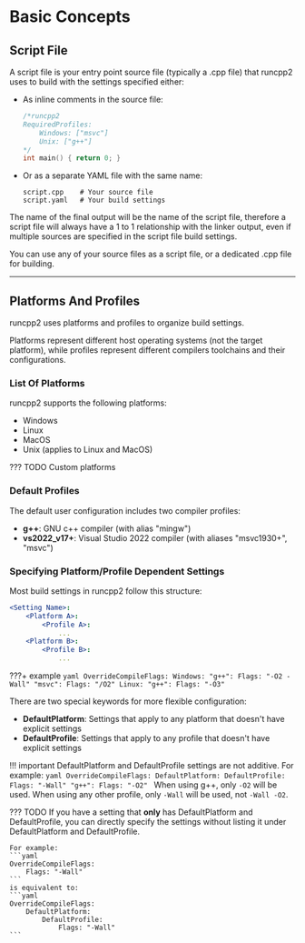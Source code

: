 # Basic Concepts

## Script File

A script file is your entry point source file (typically a .cpp file) that runcpp2 uses to build 
with the settings specified either:

- As inline comments in the source file:
  ```cpp
  /*runcpp2
  RequiredProfiles:
      Windows: ["msvc"]
      Unix: ["g++"]
  */
  int main() { return 0; }
  ```

- Or as a separate YAML file with the same name:
  ```
  script.cpp    # Your source file
  script.yaml   # Your build settings
  ```

The name of the final output will be the name of the script file, therefore a script file will 
always have a 1 to 1 relationship with the linker output, even if multiple sources are specified in 
the script file build settings. 

You can use any of your source files as a script file, or a dedicated .cpp file for building.

---

## Platforms And Profiles

runcpp2 uses platforms and profiles to organize build settings. 

Platforms represent different host operating systems (not the target platform), while profiles 
represent different compilers toolchains and their configurations.

### List Of Platforms

runcpp2 supports the following platforms:

- Windows
- Linux
- MacOS
- Unix (applies to Linux and MacOS)

??? TODO
    Custom platforms

### Default Profiles

The default user configuration includes two compiler profiles:

- **g++**: GNU c++ compiler (with alias "mingw")
- **vs2022_v17+**: Visual Studio 2022 compiler (with aliases "msvc1930+", "msvc")

### Specifying Platform/Profile Dependent Settings

Most build settings in runcpp2 follow this structure:
```yaml
<Setting Name>:
    <Platform A>:
        <Profile A>:
            ...
    <Platform B>:
        <Profile B>:
            ...
```

???+ example
    ```yaml
    OverrideCompileFlags:
        Windows:
            "g++":
                Flags: "-O2 -Wall"
            "msvc":
                Flags: "/O2"
        Linux:
            "g++":
                Flags: "-O3"
    ```

There are two special keywords for more flexible configuration:

- **DefaultPlatform**: Settings that apply to any platform that doesn't have explicit settings
- **DefaultProfile**: Settings that apply to any profile that doesn't have explicit settings

!!! important
    DefaultPlatform and DefaultProfile settings are not additive. For example:
    ```yaml
    OverrideCompileFlags:
        DefaultPlatform:
            DefaultProfile:
                Flags: "-Wall"
            "g++":
                Flags: "-O2"
    ```
    When using g++, only `-O2` will be used.
    When using any other profile, only `-Wall` will be used, not `-Wall -O2`.

??? TODO
    If you have a setting that **only** has DefaultPlatform and DefaultProfile, you can directly 
    specify the settings without listing it under DefaultPlatform and DefaultProfile.

    For example:
    ```yaml
    OverrideCompileFlags:
        Flags: "-Wall"
    ```
    is equivalent to:
    ```yaml
    OverrideCompileFlags:
        DefaultPlatform:
            DefaultProfile:
                Flags: "-Wall"
    ```
